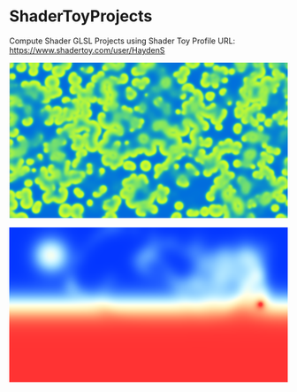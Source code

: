 # ShaderToyProjects
Compute Shader GLSL Projects using Shader Toy
Profile URL:
https://www.shadertoy.com/user/HaydenS




![alt text](https://github.com/HeyHeyHayHay/ShaderToyProjects/blob/main/images/Reaction_Diffusion_Simulation.png?raw=true)


![alt text](https://github.com/HeyHeyHayHay/ShaderToyProjects/blob/main/images/Heat_Equation.png?raw=true)



